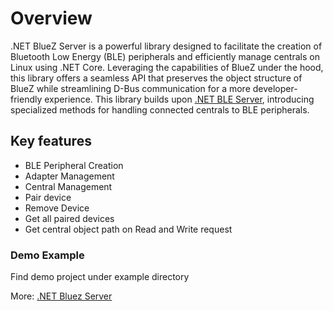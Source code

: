 # Overview

.NET BlueZ Server is a powerful library designed to facilitate the creation of Bluetooth Low Energy (BLE) peripherals and efficiently manage centrals on Linux using .NET Core. Leveraging the capabilities of BlueZ under the hood, this library offers a seamless API that preserves the object structure of BlueZ while streamlining D-Bus communication for a more developer-friendly experience.
 This library builds upon [.NET BLE Server](https://github.com/phylomeno/dotnet-ble-server), introducing specialized methods for handling connected centrals to BLE peripherals.


## Key features
- BLE Peripheral Creation
- Adapter Management
- Central Management
- Pair device
- Remove Device
- Get all paired devices
- Get central object path on Read and Write request

### Demo Example
Find demo project under example directory

More:
[.NET Bluez Server](https://github.com/exendahal/dotnet_bluez_server)